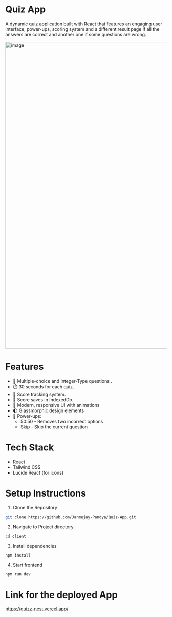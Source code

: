 # Quiz App

A dynamic quiz application built with React that features an engaging user interface, power-ups, scoring system and a different result page if all the answers are correct and another one if some questions are wrong.

<img width="959" alt="image" src="https://github.com/user-attachments/assets/9b3be18b-b1f9-45c9-b668-d2d65533caa6" />


# Features

* 📝 Multiple-choice and Integer-Type questions .
* ⏱️ 30 seconds for each quiz.
* 🎯 Score tracking system.
* 💾 Score saves in IndexedDb.
* 🎨 Modern, responsive UI with animations
* 🌓 Glassmorphic design elements
* 💪 Power-ups:
  * 50:50 - Removes two incorrect options
  * Skip - Skip the current question


# Tech Stack

* React
* Tailwind CSS
* Lucide React (for icons)

# Setup Instructions

1. Clone the Repository 
```bash
git clone https://github.com/Janmejay-Pandya/Quiz-App.git
```
2. Navigate to Project directory
```bash
cd client
```
3. Install dependencies
```
npm install
```
4. Start frontend
```bash
npm run dev 
```
# Link for the deployed App
 https://quizz-nest.vercel.app/




